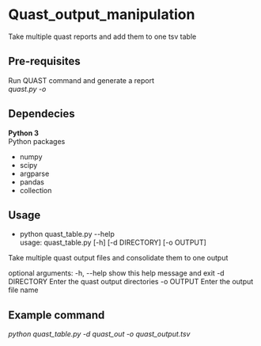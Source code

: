 # Quast_output_manipulation
Take multiple quast reports and add them to one tsv table

## Pre-requisites 
Run QUAST command and generate a report \
*quast.py <contigs> -o <output folder>*

## Dependecies 
**Python 3** \
Python packages 
- numpy 
- scipy
- argparse
- pandas 
- collection 

## Usage 
* python quast_table.py --help \
usage: quast_table.py [-h] [-d DIRECTORY] [-o OUTPUT]

Take multiple quast output files and consolidate them to one output

optional arguments:
  -h, --help    show this help message and exit
  -d DIRECTORY  Enter the quast output directories
  -o OUTPUT     Enter the output file name

## Example command 
*python quast_table.py -d quast_out -o quast_output.tsv*
